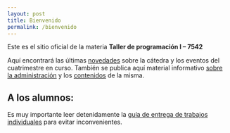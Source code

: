 ```yaml
---
layout: post
title: Bienvenido
permalink: /bienvenido
---
```


Este es el sitio oficial de la materia **Taller de programación I – 7542**

Aquí encontrará las últimas [novedades](/noticias) sobre la cátedra y los eventos del cuatrimestre en curso. También se publica aquí material informativo [sobre la administración](/institucional) y los [contenidos](programa) de la misma.

## A los alumnos:

Es muy importante leer detenidamente la [guía de entrega de trabajos individuales](/guia-entregas-tp-individual) para evitar inconvenientes. 

